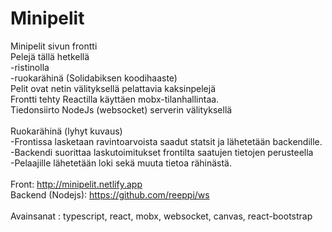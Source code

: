 # Minipelit

Minipelit sivun frontti<br/>
Pelejä tällä hetkellä<br/>
-ristinolla <br/>
-ruokarähinä (Solidabiksen koodihaaste)<br/>
Pelit ovat netin välityksellä pelattavia kaksinpelejä<br/>
Frontti tehty Reactilla käyttäen mobx-tilanhallintaa.<br/>
Tiedonsiirto NodeJs (websocket) serverin välityksellä<br/>
<br/>
Ruokarähinä (lyhyt kuvaus)<br/>
-Frontissa lasketaan ravintoarvoista saadut statsit ja lähetetään backendille.<br/>
-Backendi suorittaa laskutoimitukset frontilta saatujen tietojen perusteella<br/>
-Pelaajille lähetetään loki sekä muuta tietoa rähinästä. <br/>
<br/>
Front: http://minipelit.netlify.app <br/>
Backend (Nodejs): https://github.com/reeppi/ws<br/>
<br/>
Avainsanat : typescript, react, mobx, websocket, canvas, react-bootstrap<br/>
